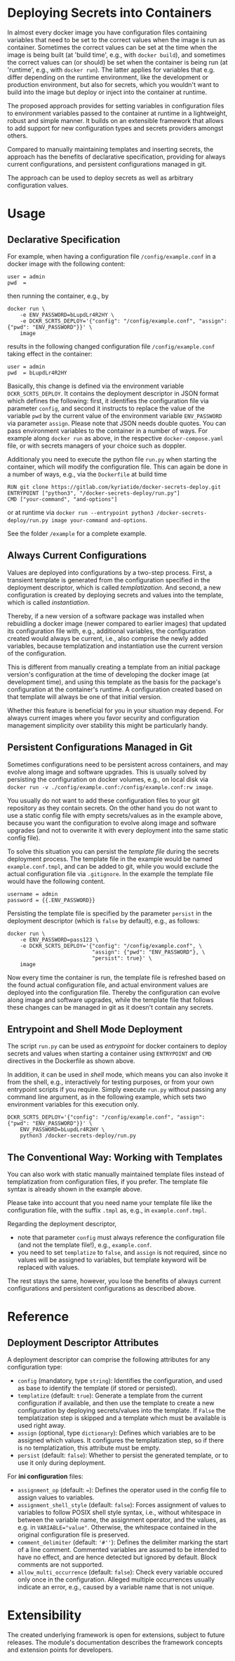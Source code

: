 # Deploying Secrets into Containers

In almost every docker image you have configuration files containing variables that need to be set to the correct values 
when the image is run as container. Sometimes the correct values can be set at the time when the image is
being built (at 'build time', e.g., with `docker build`), and sometimes the correct values can (or should) be set when the 
container is being run (at 'runtime', e.g., with `docker run`).
The latter applies for variables that e.g. differ depending on the runtime environment, like the development or production environment,
but also for secrets, which you wouldn't want to build into the image but deploy or inject into the container at runtime.

The proposed approach provides for setting variables in configuration files to environment variables passed to the 
container at runtime in a lightweight, robust and simple manner. It builds on an extensible framework that allows to add
support for new configuration types and secrets providers amongst others.

Compared to manually maintaining templates and inserting secrets, the approach has the benefits of
declarative specification, providing for always current configurations, and persistent configurations managed in git.

The approach can be used to deploy secrets as well as arbitrary configuration values.

# Usage

## Declarative Specification

For example, when having a configuration file `/config/example.conf` in a docker image with the following content:

```
user = admin
pwd  = 
```

then running the container, e.g., by

```
docker run \
    -e ENV_PASSWORD=bLupdLr4R2HY \
    -e DCKR_SCRTS_DEPLOY='{"config": "/config/example.conf", "assign": {"pwd": "ENV_PASSWORD"}}' \
    image
```

results in the following changed configuration file `/config/example.conf` taking effect in the container:

```
user = admin
pwd  = bLupdLr4R2HY
```

Basically, this change is defined via the environment variable `DCKR_SCRTS_DEPLOY`. It contains the deployment descriptor in JSON format which defines
the following: first, it identifies the configuration file via parameter `config`, and second it instructs to replace the value of the variable `pwd` by 
the current value of the environment variable `ENV_PASSWORD` via parameter `assign`. Please note that JSON needs double quotes.
You can pass environment variables to the container in a number of ways. For example 
along `docker run` as above, in the respective `docker-compose.yaml` file, or with secrets managers of your choice such as doppler.

Additionaly you need to execute the python file `run.py` when starting the container, which will modify the configuration file. 
This can again be done in a number of ways, e.g., via the `Dockerfile` at build time

```
RUN git clone https://gitlab.com/kyriatide/docker-secrets-deploy.git
ENTRYPOINT ["python3", "/docker-secrets-deploy/run.py"]
CMD ["your-command", "and-options"]
```

or at runtime via `docker run --entrypoint python3 /docker-secrets-deploy/run.py image your-command and-options`.

See the folder `/example` for a complete example.

## Always Current Configurations

Values are deployed into configurations by a two-step process. 
First, a transient template is generated from the configuration specified in the deployment descriptor,
which is called *templatization*.
And second, a new configuration is created by deploying secrets and 
values into the template, which is called *instantiation*.

Thereby, if a new version of a software package was installed when rebuidling a docker image (newer compared to earlier images) 
that updated its configuration file with, e.g., additional variables, the configuration created 
would always be current, i.e., also comprise the newly added variables, because templatization and instantiation 
use the current version of the configuration.

This is different from manually creating a template from an initial package version's configuration at the time of
developing the docker image (at development time), and using this template as the basis for the package's configuration 
at the container's runtime. A configuration created based on that template will always be one of that initial version.

Whether this feature is beneficial for you in your situation may depend.
For always current images where you favor security and configuration management 
simplicity over stability this might be particularly handy.

## Persistent Configurations Managed in Git

Sometimes configurations need to be persistent across containers, and may evolve along image and software upgrades.
This is usually solved by persisting the configuration on docker volumes, e.g., on local disk via 
`docker run -v ./config/example.conf:/config/example.conf:rw image`.

You usually do not want to add these configuration files to your git repository as they contain secrets. 
On the other hand you do not want to use a static config file with empty secrets/values as in the example above, 
because you want the configuration to evolve along image and software upgrades (and not to 
overwrite it with every deployment into the same static config file).

To solve this situation you can persist the *template file* during the secrets deployment process. The
template file in the example would be named `example.conf.tmpl`, and can be added to git, while you would exclude
the actual configuration file via `.gitignore`. 
In the example the template file would have the following content.

```
username = admin
password = {{.ENV_PASSWORD}}
```

Persisting the template file is specified by the parameter `persist` in the deployment descriptor (which is `false` by
default), e.g., as follows:

```
docker run \
    -e ENV_PASSWORD=pass123 \
    -e DCKR_SCRTS_DEPLOY='{"config": "/config/example.conf", \
                           "assign": {"pwd": "ENV_PASSWORD"}, \
                           "persist": true}' \
    image
```

Now every time the container is run, the template file is refreshed based on the found actual configuration file, and
actual environment values are deployed into the configuration file. Thereby the configuration can evolve along
image and software upgrades, while the template file that follows these changes can be managed in git as it doesn't
contain any secrets. 

## Entrypoint and Shell Mode Deployment

The script `run.py` can be used as *entrypoint* for docker containers to deploy secrets and values when starting a container using `ENTRYPOINT` and `CMD` directives in the Dockerfile as shown above. 

In addition, it can be used in *shell* mode, which means you can also invoke it from the shell, e.g., interactively for testing purposes, or from your own entrypoint scripts if you require. Simply execute `run.py` without passing any command line argument, as in the following example, which sets two environment variables for this execution only.

```commandline
DCKR_SCRTS_DEPLOY='{"config": "/config/example.conf", "assign": {"pwd": "ENV_PASSWORD"}}' \
    ENV_PASSWORD=bLupdLr4R2HY \
    python3 /docker-secrets-deploy/run.py
```

## The Conventional Way: Working with Templates

You can also work with static manually maintained template files instead of templatization from configuration files,
if you prefer. The template file syntax is already shown in the example above.

Please take into account that you need name your template file like the configuration file, 
with the suffix `.tmpl` as, e.g., in `example.conf.tmpl`. 

Regarding the deployment descriptor,
* note that parameter `config` must always reference the configuration file (and not the template file!), e.g., `example.conf`.
* you need to set `templatize` to `false`, and `assign` is not required, since no values will be assigned to variables, 
but template keyword will be replaced with values.

The rest stays the same, however, you lose the benefits of always current configurations and persistent configurations
as described above. 

# Reference

## Deployment Descriptor Attributes

A deployment descriptor can comprise the following attributes for any configuration type:

* `config` (mandatory, type `string`): Identifies the configuration, and used as base to identify the template (if stored or persisted).
* `templatize` (default: `true`):
Generate a template from the current configuration if available, and then use the 
template to create a new configuration by deploying secrets/values into the template. If `False` the templatization
step is skipped and a template which must be available is used right away.
* `assign` (optional, type `dictionary`): Defines which variables are to be assigned which values. It configures the templatization step,
so if there is no templatization, this attribute must be empty.
* `persist` (default: `false`): Whether to persist the generated template, or to use it only during deployment.

For **ini configuration** files:
* `assignment_op` (default: `=`): Defines the operator used in the config file to assign values to variables.
* `assignment_shell_style` (default: `false`): Forces assignment of values to variables to follow POSIX shell style syntax, i.e., without whitespace in between the variable name, the assignment operator, and the values, as e.g. in `VARIABLE="value"`. Otherwise, the whitespace contained in the original configuration file is preserved.
* `comment_delimiter` (default: `'#''`): Defines the delimiter marking the start of a line comment. Commented variables are assumed to be intended to have no effect, and are hence detected but ignored by default. Block comments are not supported.
* `allow_multi_occurrence` (default: `false`): Check every variable occured only once in the configuration. Alleged multiple occurrences usually indicate an error, e.g., caused by a variable name that is not unique.

# Extensibility

The created underlying framework is open for extensions, subject to future releases. The module's documentation 
describes the framework concepts and extension points for developers.
